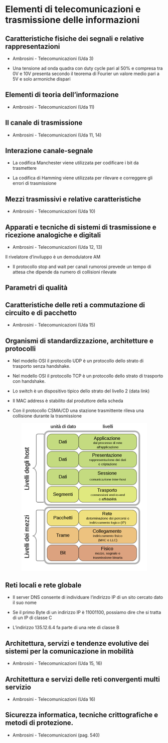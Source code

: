 # Elementi di telecomunicazioni e trasmissione delle informazioni

## Caratteristiche fisiche dei segnali e relative rappresentazioni

* Ambrosini - Telecomunicazioni (Uda 3)

* Una tensione ad onda quadra con duty cycle pari al 50% e compresa tra 0V e 10V presenta secondo il teorema di Fourier un valore medio pari a 5V e solo armoniche dispari

## Elementi di teoria dell’informazione

* Ambrosini - Telecomunicazioni (Uda 11)

## Il canale di trasmissione

* Ambrosini - Telecomunicazioni (Uda 11, 14)

## Interazione canale-segnale

* La codifica Manchester viene utilizzata per codificare i bit da trasmettere

* La codifica di Hamming viene utilizzata per rilevare e correggere gli errori di trasmissione

## Mezzi trasmissivi e relative caratteristiche

* Ambrosini - Telecomunicazioni (Uda 10)

## Apparati e tecniche di sistemi di trasmissione e ricezione analogiche e digitali

* Ambrosini - Telecomunicazioni (Uda 12, 13)

Il rivelatore d’inviluppo è un demodulatore AM

* Il protocollo stop and wait per canali rumorosi prevede un tempo di attesa che dipende da numero di collisioni rilevate

## Parametri di qualità

## Caratteristiche delle reti a commutazione di circuito e di pacchetto

* Ambrosini - Telecomunicazioni (Uda 15)

## Organismi di standardizzazione, architetture e protocolli

* Nel modello OSI il protocollo UDP è un protocollo dello strato di trasporto senza handshake.

* Nel modello OSI il protocollo TCP è un protocollo dello strato di trasporto con handshake.

* Lo switch è un dispositivo tipico dello strato del livello 2 (data link)

* Il MAC address è stabilito dal produttore della scheda

* Con il protocollo CSMA/CD una stazione trasmittente rileva una collisione durante la trasmissione

<div align="center">
  <img src="../../images/iso_osi.png" alt="Partitore di corrente" width=400/>
</div>

## Reti locali e rete globale

* Il server DNS consente di individuare l’indirizzo IP di un sito cercato dato il suo nome

* Se il primo Byte di un indirizzo IP è 11001100, possiamo dire che si tratta di un IP di classe C

* L’indirizzo 135.12.6.4 fa parte di una rete di classe B

## Architettura, servizi e tendenze evolutive dei sistemi per la comunicazione in mobilità

* Ambrosini - Telecomunicazioni (Uda 15, 16)

## Architettura e servizi delle reti convergenti multi servizio

* Ambrosini - Telecomunicazioni (Uda 16)

## Sicurezza informatica, tecniche crittografiche e metodi di protezione.

* Ambrosini - Telecomunicazioni (pag. 540)
